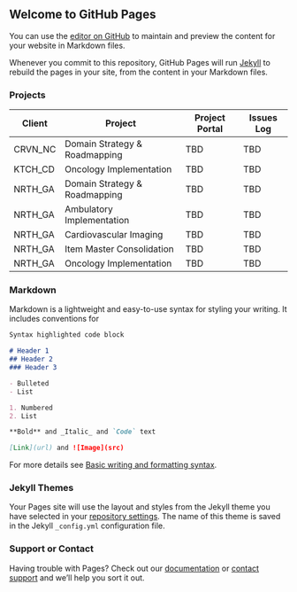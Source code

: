 ## Welcome to GitHub Pages

You can use the [editor on GitHub](https://github.com/btvangundy/homepage/edit/gh-pages/index.md) to maintain and preview the content for your website in Markdown files.

Whenever you commit to this repository, GitHub Pages will run [Jekyll](https://jekyllrb.com/) to rebuild the pages in your site, from the content in your Markdown files.

### Projects
| Client  | Project | Project Portal | Issues Log |
| ------------- | ------------- | ------------- | ------------- |
| CRVN_NC | Domain Strategy & Roadmapping | TBD | TBD |
| KTCH_CD | Oncology Implementation | TBD | TBD |
| NRTH_GA | Domain Strategy & Roadmapping | TBD | TBD |
| NRTH_GA | Ambulatory Implementation  | TBD | TBD |
| NRTH_GA | Cardiovascular Imaging | TBD | TBD |
| NRTH_GA | Item Master Consolidation | TBD | TBD |
| NRTH_GA | Oncology Implementation | TBD | TBD |


### Markdown

Markdown is a lightweight and easy-to-use syntax for styling your writing. It includes conventions for

```markdown
Syntax highlighted code block

# Header 1
## Header 2
### Header 3

- Bulleted
- List

1. Numbered
2. List

**Bold** and _Italic_ and `Code` text

[Link](url) and ![Image](src)
```

For more details see [Basic writing and formatting syntax](https://docs.github.com/en/github/writing-on-github/getting-started-with-writing-and-formatting-on-github/basic-writing-and-formatting-syntax).

### Jekyll Themes

Your Pages site will use the layout and styles from the Jekyll theme you have selected in your [repository settings](https://github.com/btvangundy/homepage/settings/pages). The name of this theme is saved in the Jekyll `_config.yml` configuration file.

### Support or Contact

Having trouble with Pages? Check out our [documentation](https://docs.github.com/categories/github-pages-basics/) or [contact support](https://support.github.com/contact) and we’ll help you sort it out.
